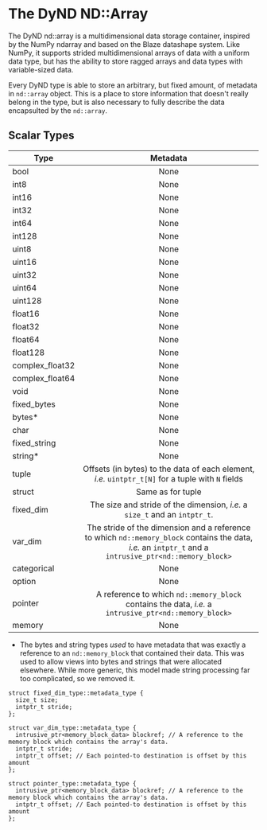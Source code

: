 The DyND ND::Array
==================

The DyND nd::array is a multidimensional data storage container, inspired
by the NumPy ndarray and based on the Blaze datashape system. Like NumPy,
it supports strided multidimensional arrays of data with a uniform
data type, but has the ability to store ragged arrays and data types
with variable-sized data.


Every DyND type is able to store an arbitrary, but fixed amount, of metadata in `nd::array` object.
This is a place to store information that doesn't really belong in the type, but is also necessary
to fully describe the data encapsulted by the `nd::array`.

Scalar Types
------------

| Type                  | Metadata
| --------------------- |:------------------------------------------------------:|
| bool                  | None
| int8                  | None
| int16                 | None
| int32                 | None
| int64                 | None
| int128                | None
| uint8                 | None
| uint16                | None
| uint32                | None
| uint64                | None
| uint128               | None
| float16               | None
| float32               | None
| float64               | None
| float128              | None
| complex_float32       | None
| complex_float64       | None
| void                  | None
| fixed_bytes           | None
| bytes*                | None
| char                  | None
| fixed_string          | None
| string*               | None
| tuple                 | Offsets (in bytes) to the data of each element, *i.e.* `uintptr_t[N]` for a tuple with `N` fields
| struct                | Same as for tuple
| fixed_dim             | The size and stride of the dimension, *i.e.* a `size_t` and an `intptr_t`.
| var_dim               | The stride of the dimension and a reference to which `nd::memory_block` contains the data, *i.e.* an `intptr_t` and a `intrusive_ptr<nd::memory_block>`
| categorical           | None
| option                | None
| pointer               | A reference to which `nd::memory_block` contains the data, *i.e.* a `intrusive_ptr<nd::memory_block>`
| memory                | None

* The bytes and string types *used* to have metadata that was exactly a reference to an `nd::memory_block`
that contained their data. This was used to allow views into bytes and strings that were allocated elsewhere.
While more generic, this model made string processing far too complicated, so we removed it.




```
struct fixed_dim_type::metadata_type {
  size_t size;
  intptr_t stride;
};

struct var_dim_type::metadata_type {
  intrusive_ptr<memory_block_data> blockref; // A reference to the memory block which contains the array's data.
  intptr_t stride;
  intptr_t offset; // Each pointed-to destination is offset by this amount
};

struct pointer_type::metadata_type {
  intrusive_ptr<memory_block_data> blockref; // A reference to the memory block which contains the array's data.
  intptr_t offset; // Each pointed-to destination is offset by this amount
};
````
